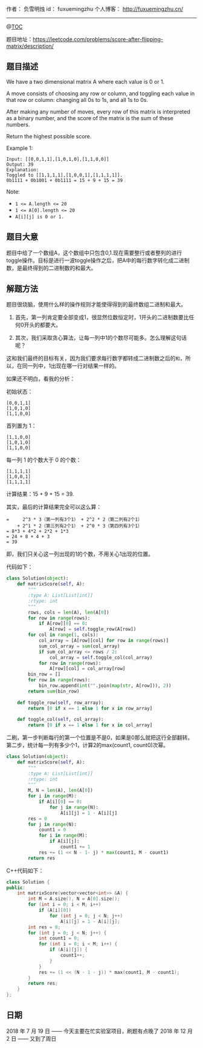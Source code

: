 
作者： 负雪明烛
id：	fuxuemingzhu
个人博客：	http://fuxuemingzhu.cn/

---
@[TOC](目录)

题目地址：https://leetcode.com/problems/score-after-flipping-matrix/description/

## 题目描述

We have a two dimensional matrix A where each value is 0 or 1.

A move consists of choosing any row or column, and toggling each value in that row or column: changing all 0s to 1s, and all 1s to 0s.

After making any number of moves, every row of this matrix is interpreted as a binary number, and the score of the matrix is the sum of these numbers.

Return the highest possible score.

 

Example 1:

    Input: [[0,0,1,1],[1,0,1,0],[1,1,0,0]]
    Output: 39
    Explanation:
    Toggled to [[1,1,1,1],[1,0,0,1],[1,1,1,1]].
    0b1111 + 0b1001 + 0b1111 = 15 + 9 + 15 = 39
 

Note:

- ``1 <= A.length <= 20``
- ``1 <= A[0].length <= 20``
- ``A[i][j] is 0 or 1.``


## 题目大意

题目中给了一个数组A，这个数组中只包含0,1.现在需要整行或者整列的进行toggle操作。目标是进行一波toggle操作之后，把A中的每行数字转化成二进制数，是最终得到的二进制数的和最大。

## 解题方法

题目很烧脑，使用什么样的操作规则才能使得得到的最终数组二进制和最大。

1. 首先，第一列肯定要全部变成1，很显然位数恒定时，1开头的二进制数要比任何0开头的都要大。

1. 其次，我们采取贪心算法，让每一列中1的个数尽可能多。怎么理解这句话呢？

这和我们最终的目标有关，因为我们要求每行数字都转成二进制数之后的``和``，所以，在同一列中，1出现在哪一行对结果一样的。

如果还不明白，看我的分析：

初始状态：

    [0,0,1,1]
    [1,0,1,0]
    [1,1,0,0]

首列置为 1：

    [1,1,0,0]
    [1,0,1,0]
    [1,1,0,0]

每一列 1 的个数大于 0 的个数：

    [1,1,1,1]
    [1,0,0,1]
    [1,1,1,1]

计算结果：15 + 9 + 15 = 39.

其实，最后的计算结果完全可以这么算：

    =     2^3 * 3（第一列有3个1） + 2^2 * 2（第二列有2个1）
        + 2^1 * 2（第三列有2个1） + 2^0 * 3（第四列有3个1）
    = 8*3 + 4*2 + 2*2 + 1*3
    = 24 + 8 + 4 + 3
    = 39

即，我们只关心这一列出现的1的个数，不用关心1出现的位置。

代码如下：

```python
class Solution(object):
    def matrixScore(self, A):
        """
        :type A: List[List[int]]
        :rtype: int
        """
        rows, cols = len(A), len(A[0])
        for row in range(rows):
            if A[row][0] == 0:
                A[row] = self.toggle_row(A[row])
        for col in range(1, cols):
            col_array = [A[row][col] for row in range(rows)]
            sum_col_array = sum(col_array)
            if sum_col_array <= rows / 2:
                col_array = self.toggle_col(col_array)
            for row in range(rows):
                A[row][col] = col_array[row]
        bin_row = []
        for row in range(rows):
            bin_row.append(int("".join(map(str, A[row])), 2))
        return sum(bin_row)
                
    def toggle_row(self, row_array):
        return [0 if x == 1 else 1 for x in row_array]
    
    def toggle_col(self, col_array):
        return [0 if x == 1 else 1 for x in col_array]
```

二刷，第一步判断每行的第一个位置是不是0，如果是0那么就把这行全部翻转。第二步，统计每一列有多少个1，计算2的max(count1, count0)次幂。

```python
class Solution(object):
    def matrixScore(self, A):
        """
        :type A: List[List[int]]
        :rtype: int
        """
        M, N = len(A), len(A[0])
        for i in range(M):
            if A[i][0] == 0:
                for j in range(N):
                    A[i][j] = 1 - A[i][j]
        res = 0
        for j in range(N):
            count1 = 0
            for i in range(M):
                if A[i][j]:
                    count1 += 1
            res += (1 << N - 1- j) * max(count1, M - count1)
        return res
```

C++代码如下：

```cpp
class Solution {
public:
    int matrixScore(vector<vector<int>> &A) {
        int M = A.size(), N = A[0].size();
        for (int i = 0; i < M; i++)
            if (A[i][0])
                for (int j = 0; j < N; j++)
                    A[i][j] = 1 - A[i][j];
        int res = 0;
        for (int j = 0; j < N; j++) {
            int count1 = 0;
            for (int i = 0; i < M; i++) {
                if (A[i][j]) {
                    count1++;
                }
            }
            res += (1 << (N - 1 - j)) * max(count1, M - count1);
        }
        return res;
    }
};
```

## 日期

2018 年 7 月 19 日 —— 今天主要在忙实验室项目，刷题有点晚了
2018 年 12 月 2 日 —— 又到了周日

